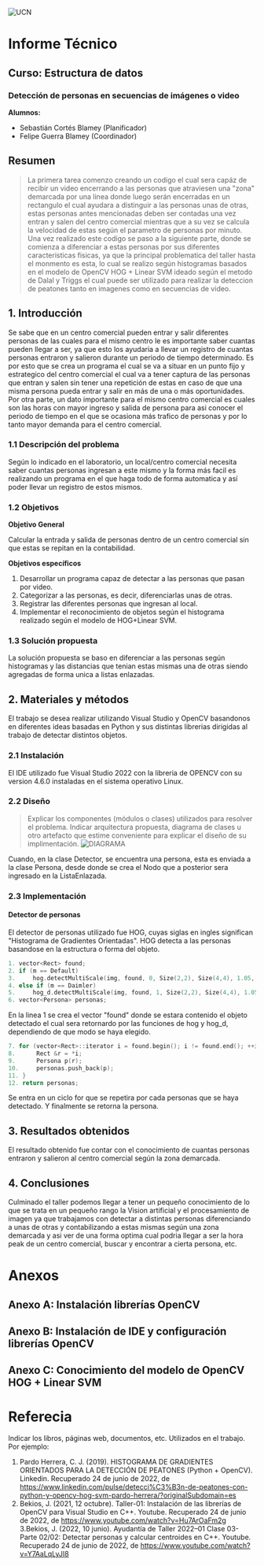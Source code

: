 ![UCN](images/60x60-ucn-negro.png)


# Informe Técnico 
## Curso: Estructura de datos
### Detección de personas en secuencias de imágenes o video

**Alumnos:**

* Sebastián Cortés Blamey (Planificador)
* Felipe Guerra Blamey (Coordinador)

## Resumen 

> La primera tarea comenzo creando un codigo el cual sera capáz de recibir un video encerrando a las personas que atraviesen una "zona" demarcada por una linea donde luego serán encerradas en un rectangulo el cual ayudara a distinguir a las personas unas de otras, estas personas antes mencionadas deben ser contadas una vez entran y salen del centro comercial mientras que a su vez se calcula la velocidad de estas según el parametro de personas por minuto. Una vez realizado este codigo se paso a la siguiente parte, donde se comienza a diferenciar a estas personas por sus diferentes caracteristicas fisicas, ya que la principal problematica del taller hasta el monmento es esta, lo cual se realizo según histogramas basados en el modelo de OpenCV HOG + Linear SVM ideado según el metodo de Dalal y Triggs el cual puede ser utilizado para realizar la deteccion de peatones tanto en imagenes como en secuencias de video.

## 1. Introducción

Se sabe que en un centro comercial pueden entrar y salir diferentes personas de las cuales para el mismo centro le es importante saber cuantas pueden llegar a ser, ya que esto los ayudaria a llevar un registro de cuantas personas entraron y salieron durante un periodo de tiempo determinado. Es por esto que se crea un programa el cual se va a situar en un punto fijo y estrategico del centro comercial el cual va a tener captura de las personas que entran y salen sin tener una repetición de estas en caso de que una misma persona pueda entrar y salir en más de una o más oportunidades. Por otra parte, un dato importante para el mismo centro comercial es cuales son las horas con mayor ingreso y salida de persona para asi conocer el periodo de tiempo en el que se ocasiona más trafico de personas y por lo tanto mayor demanda para el centro comercial. 


### 1.1 Descripción del problema

Según lo indicado en el laboratorio, un local/centro comercial necesita saber cuantas personas ingresan a este mismo y la forma más facil es realizando un programa en el que haga todo de forma automatica y así poder llevar un registro de estos mismos.

### 1.2 Objetivos 

**Objetivo General**

Calcular la entrada y salida de personas dentro de un centro comercial sin que estas se repitan en la contabilidad.


**Objetivos específicos**

1. Desarrollar un programa capaz de detectar a las personas que pasan por video.
2. Categorizar a las personas, es decir, diferenciarlas unas de otras.
3. Registrar las diferentes personas que ingresan al local.
4. Implementar el reconocimiento de objetos según el histograma realizado según el modelo de HOG+Linear SVM.

### 1.3 Solución propuesta

La solución propuesta se baso en diferenciar a las personas según histogramas y las distancias que tenian estas mismas una de otras siendo agregadas de forma unica a listas enlazadas.

## 2. Materiales y métodos

El trabajo se desea realizar utilizando Visual Studio y OpenCV basandonos en diferentes ideas basadas en Python y sus distintas librerias dirigidas al trabajo de detectar distintos objetos.

### 2.1 Instalación

El IDE utilizado fue Visual Studio 2022 con la libreria de OPENCV con su version 4.6.0 instaladas en el sistema operativo Linux.

### 2.2 Diseño 

>Explicar los componentes (módulos o clases) utilizados para resolver el problema. Indicar arquitectura propuesta, diagrama de clases u otro artefacto que estime conveniente para explicar el diseño de su implimentación.
![DIAGRAMA](images/diagrama.png)

Cuando, en la clase Detector, se encuentra una persona, esta es enviada a la clase Persona, desde donde se crea el Nodo que a posterior sera ingresado en la ListaEnlazada.

### 2.3 Implementación
#### Detector de personas

El detector de personas utilizado fue HOG, cuyas siglas en ingles significan "Histograma de Gradientes Orientadas". HOG detecta a las personas basandose en la estructura o forma del objeto. 
```c++
1. vector<Rect> found;
2. if (m == Default)
3.     hog.detectMultiScale(img, found, 0, Size(2,2), Size(4,4), 1.05, 2, false);
4. else if (m == Daimler)
5.     hog_d.detectMultiScale(img, found, 1, Size(2,2), Size(4,4), 1.05, 3, true);
6. vector<Persona> personas;
```
En la linea 1 se crea el vector "found" donde se estara contenido el objeto detectado el cual sera retornardo por las funciones de hog y hog_d, dependiendo de que modo se haya elegido.
```c++
7. for (vector<Rect>::iterator i = found.begin(); i != found.end(); ++i){
8.      Rect &r = *i;
9.      Persona p(r);
10.     personas.push_back(p);
11. }
12. return personas;
```
Se entra en un ciclo for que se repetira por cada personas que se haya detectado. Y finalmente se retorna la persona.


## 3. Resultados obtenidos

El resultado obtenido fue contar con el conocimiento de cuantas personas entraron y salieron al centro comercial según la zona demarcada.

## 4. Conclusiones

Culminado el taller podemos llegar a tener un pequeño conocimiento de lo que se trata en un pequeño rango la Vision artificial y el procesamiento de imagen ya que trabajamos con detectar a distintas personas diferenciando a unas de otras y contabilizando a estas mismas según una zona demarcada y asi ver de una forma optima cual podria llegar a ser la hora peak de un centro comercial, buscar y encontrar a cierta persona, etc.


# Anexos

## Anexo A: Instalación librerías OpenCV

## Anexo B: Instalación de IDE y configuración librerías OpenCV

## Anexo C: Conocimiento del modelo de OpenCV HOG + Linear SVM

# Referecia

Indicar los libros, páginas web, documentos, etc. Utilizados en el trabajo. Por ejemplo:

1. Pardo Herrera, C. J. (2019). HISTOGRAMA DE GRADIENTES ORIENTADOS PARA LA DETECCIÓN DE PEATONES (Python + OpenCV). Linkedin. Recuperado 24 de junio de 2022, de https://www.linkedin.com/pulse/detecci%C3%B3n-de-peatones-con-python-y-opencv-hog-svm-pardo-herrera/?originalSubdomain=es
2. Bekios, J. (2021, 12 octubre). Taller-01: Instalación de las librerías de OpenCV para Visual Studio en C++. Youtube. Recuperado 24 de junio de 2022, de https://www.youtube.com/watch?v=Hu7ArOaFm2g
3.Bekios, J. (2022, 10 junio). Ayudantía de Taller 2022–01 Clase 03-Parte 02/02: Detectar personas y calcular centroides en C++. Youtube. Recuperado 24 de junio de 2022, de https://www.youtube.com/watch?v=Y7AaLqLyJI8


